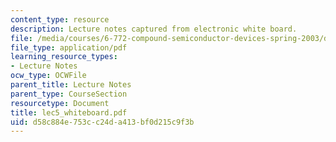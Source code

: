 ```yaml
---
content_type: resource
description: Lecture notes captured from electronic white board.
file: /media/courses/6-772-compound-semiconductor-devices-spring-2003/d58c884e753cc24da413bf0d215c9f3b_lec5_whiteboard.pdf
file_type: application/pdf
learning_resource_types:
- Lecture Notes
ocw_type: OCWFile
parent_title: Lecture Notes
parent_type: CourseSection
resourcetype: Document
title: lec5_whiteboard.pdf
uid: d58c884e-753c-c24d-a413-bf0d215c9f3b
---
```

